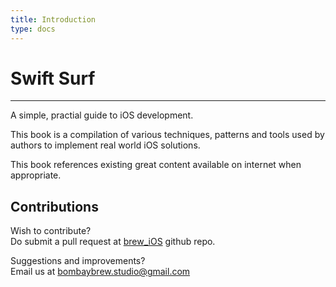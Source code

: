 ```yaml
---
title: Introduction
type: docs
---
```


# Swift Surf
---

A simple, practial guide to iOS development.

This book is a compilation of various techniques, patterns and tools used by authors to implement real world iOS solutions.

This book references existing great content available on internet when appropriate.

## Contributions
Wish to contribute?\
Do submit a pull request at [brew_iOS](https://github.com/bombaybrew/brew_iOS) github repo.

Suggestions and improvements?\
Email us at bombaybrew.studio@gmail.com


